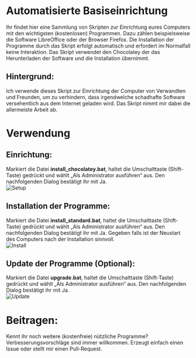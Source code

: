 # Automatisierte Basiseinrichtung 
Ihr findet hier eine Sammlung von Skripten zur Einrichtung eures Computers mit den wichtigsten (kostenlosen) Programmen. Dazu zählen beispielsweise die Software LibreOffice oder der Browser Firefox. Die Installation der Programme durch das Skript erfolgt automatisch und erfordert im Normalfall keine Interaktion. Das Skript verwendet den Chocolatey der das Herunterladen der Software und die Installation übernimmt.

## Hintergrund:
Ich verwende dieses Skript zur Einrichtung der Computer von Verwandten und Freunden, um zu verhindern, dass irgendwelche schadhafte Software versehentlich aus dem Internet geladen wird. Das Skript nimmt mir dabei die allermeiste Arbeit ab.

# Verwendung 
## Einrichtung:
Markiert die Datei **install_chocolatey.bat**, haltet die Umschalttaste (Shift-Taste) gedrückt und wählt „Als Administrator ausführen“ aus. Den nachfolgenden Dialog bestätigt ihr mit Ja. <br>
![Setup](https://github.com/FlorianTim/autosetup_win/wiki/img/setup/Step_001.png)

## Installation der Programme:
Markiert die Datei **install_standard.bat**, haltet die Umschalttaste (Shift-Taste) gedrückt und wählt „Als Administrator ausführen“ aus. Den nachfolgenden Dialog bestätigt ihr mit Ja. Gegeben falls ist der Neustart des Computers nach der Installation sinnvoll. <br>
![Install](https://github.com/FlorianTim/autosetup_win/wiki/img/setup/Step_002.png)

## Update der Programme (Optional):
Markiert die Datei **upgrade.bat**, haltet die Umschalttaste (Shift-Taste) gedrückt und wählt „Als Administrator ausführen“ aus. Den nachfolgenden Dialog bestätigt ihr mit Ja. <br>
![Update](https://github.com/FlorianTim/autosetup_win/wiki/img/setup/Step_003.png)

# Beitragen:
Kennt ihr noch weitere (kostenfreie) nützliche Programme? Verbesserungsvorschläge sind immer willkommen. Erzeugt einfach einen Issue oder stellt mir einen Pull-Request.
